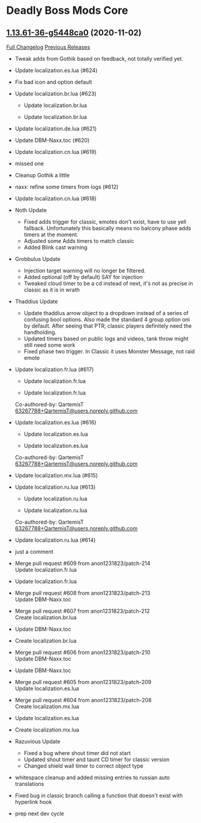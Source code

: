# Deadly Boss Mods Core

## [1.13.61-36-g5448ca0](https://github.com/DeadlyBossMods/DBM-Classic/tree/5448ca01446107500502e62d28f8c4fc406f652f) (2020-11-02)
[Full Changelog](https://github.com/DeadlyBossMods/DBM-Classic/compare/1.13.61...5448ca01446107500502e62d28f8c4fc406f652f) [Previous Releases](https://github.com/DeadlyBossMods/DBM-Classic/releases)

- Tweak adds from Gothik based on feedback, not totally verified yet.  
- Update localization.es.lua (#624)  
- Fix bad icon and option default  
- Update localization.br.lua (#623)  
    * Update localization.br.lua  
    * Update localization.br.lua  
- Update localization.de.lua (#621)  
- Update DBM-Naxx.toc (#620)  
- Update localization.cn.lua (#619)  
- missed one  
- Cleanup Gothik a little  
- naxx: refine some timers from logs (#612)  
- Update localization.cn.lua (#618)  
- Noth Update  
     - Fixed adds trigger for classic, emotes don't exist, have to use yell fallback. Unfortunately this basically means no balcony phase adds timers at the moment.  
     - Adjusted some Adds timers to match classic  
     - Added Blink cast warning  
- Grobbulus Update  
     - Injection target warning will no longer be filtered.  
     - Added optional (off by default) SAY for injection  
     - Tweaked cloud timer to be a cd instead of next, it's not as precise in classic as it is in wrath  
- Thaddius Update  
     - Update thaddius arrow object to a dropdown instead of a series of confusing bool options. Also made the standard 4 group option oni by default. After seeing that PTR, classic players definitely need the handholding.  
     - Updated timers based on public logs and videos, tank throw might still need some work  
     - Fixed phase two trigger. In Classic it uses Monster Message, not raid emote  
- Update localization.fr.lua (#617)  
    * Update localization.fr.lua  
    * Update localization.fr.lua  
    Co-authored-by: QartemisT <63267788+QartemisT@users.noreply.github.com>  
- Update localization.es.lua (#616)  
    * Update localization.es.lua  
    * Update localization.es.lua  
    Co-authored-by: QartemisT <63267788+QartemisT@users.noreply.github.com>  
- Update localization.mx.lua (#615)  
- Update localization.ru.lua (#613)  
    * Update localization.ru.lua  
    * Update localization.ru.lua  
    Co-authored-by: QartemisT <63267788+QartemisT@users.noreply.github.com>  
- Update localization.ru.lua (#614)  
- just a comment  
- Merge pull request #609 from anon1231823/patch-214  
    Update localization.fr.lua  
- Update localization.fr.lua  
- Merge pull request #608 from anon1231823/patch-213  
    Update DBM-Naxx.toc  
- Merge pull request #607 from anon1231823/patch-212  
    Create localization.br.lua  
- Update DBM-Naxx.toc  
- Create localization.br.lua  
- Merge pull request #606 from anon1231823/patch-210  
    Update DBM-Naxx.toc  
- Update DBM-Naxx.toc  
- Merge pull request #605 from anon1231823/patch-209  
    Update localization.es.lua  
- Merge pull request #604 from anon1231823/patch-208  
    Create localization.mx.lua  
- Update localization.es.lua  
- Create localization.mx.lua  
- Razuvious Update  
     - Fixed a bug where shout timer did not start  
     - Updated shout timer and taunt CD timer for classic version  
     - Changed shield wall timer to correct object type  
- whitespace cleanup and added missing entries to russian auto translations  
- Fixed bug in classic branch calling a function that doesn't exist with hyperlink hook  
- prep next dev cycle  
